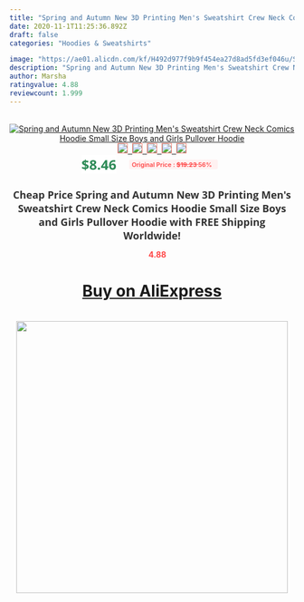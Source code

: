 ```yaml
---
title: "Spring and Autumn New 3D Printing Men's Sweatshirt Crew Neck Comics Hoodie Small Size Boys and Girls Pullover Hoodie"
date: 2020-11-1T11:25:36.892Z
draft: false
categories: "Hoodies & Sweatshirts"

image: "https://ae01.alicdn.com/kf/H492d977f9b9f454ea27d8ad5fd3ef046u/Spring-and-Autumn-New-3D-Printing-Men-s-Sweatshirt-Crew-Neck-Comics-Hoodie-Small-Size-Boys.jpg"
description: "Spring and Autumn New 3D Printing Men's Sweatshirt Crew Neck Comics Hoodie Small Size Boys and Girls Pullover Hoodie"
author: Marsha
ratingvalue: 4.88
reviewcount: 1.999
---
```

<br>
<div style="text-align: center;">
<a href="https://s.click.aliexpress.com/e/_9gXmT7" target="_blank" rel="nofollow noopener noreferrer"><img alt="Spring and Autumn New 3D Printing Men's Sweatshirt Crew Neck Comics Hoodie Small Size Boys and Girls Pullover Hoodie" class="magnifier-image" src="https://ae01.alicdn.com/kf/H492d977f9b9f454ea27d8ad5fd3ef046u/Spring-and-Autumn-New-3D-Printing-Men-s-Sweatshirt-Crew-Neck-Comics-Hoodie-Small-Size-Boys.jpg_640x640.jpg">
<br>
<img style="border:1px solid salmon" src="https://ae01.alicdn.com/kf/H492d977f9b9f454ea27d8ad5fd3ef046u/Spring-and-Autumn-New-3D-Printing-Men-s-Sweatshirt-Crew-Neck-Comics-Hoodie-Small-Size-Boys.jpg_120x120.jpg">&nbsp;&nbsp;<img style="border:1px solid salmon" src="https://ae01.alicdn.com/kf/H159c4611830d4bb18ac52da577c550c5w/Spring-and-Autumn-New-3D-Printing-Men-s-Sweatshirt-Crew-Neck-Comics-Hoodie-Small-Size-Boys.jpg_120x120.jpg">&nbsp;&nbsp;<img style="border:1px solid salmon" src="https://ae01.alicdn.com/kf/H41ba36824d4c44cdaf8e37efb98e5a78Q/Spring-and-Autumn-New-3D-Printing-Men-s-Sweatshirt-Crew-Neck-Comics-Hoodie-Small-Size-Boys.jpg_120x120.jpg">&nbsp;&nbsp;<img style="border:1px solid salmon" src="https://ae01.alicdn.com/kf/H0fe9e91d1ef14b879b0e3d5652e07992C/Spring-and-Autumn-New-3D-Printing-Men-s-Sweatshirt-Crew-Neck-Comics-Hoodie-Small-Size-Boys.jpg_120x120.jpg">&nbsp;&nbsp;<img style="border:1px solid salmon" src="https://ae01.alicdn.com/kf/Hcebb72440e704ba28e303e420afcc269s/Spring-and-Autumn-New-3D-Printing-Men-s-Sweatshirt-Crew-Neck-Comics-Hoodie-Small-Size-Boys.jpg_120x120.jpg"></a></div><br0>
<div style="text-align: center;"><span style="background-color: white; border: 0px; box-sizing: border-box; color: seagreen; display: inline-block; font-family: &quot;open sans&quot; , &quot;arial&quot; , &quot;helvetica&quot; , sans-serif , &quot;heiti&quot;; font-size: 24px; font-stretch: inherit; font-weight: 700; line-height: inherit; margin: 0px 10px 0px 0px; padding: 0px; vertical-align: middle;">$8.46 </span>
<span style="background: rgb(255 , 241 , 241); border-radius: 3px; border: 0px; box-sizing: border-box; color: #ff4747; display: inline-block; font-family: inherit; font-size: 12px; font-stretch: inherit; font-style: inherit; font-variant: inherit; font-weight: 600; line-height: inherit; margin: 0px; padding: 2px 5px; transform: scale(0.9); vertical-align: middle;">Original Price : <b style="text-decoration: line-through;">$19.23 </b> 56%&nbsp;&nbsp;</span></div>
<h1 style="color: #333333; display: inline-block; font-family: &quot;open sans&quot; , &quot;arial&quot; , &quot;helvetica&quot; , sans-serif , &quot;heiti&quot;; font-size: 18px; font-stretch: inherit; font-weight: 700; text-align: center;">Cheap Price Spring and Autumn New 3D Printing Men's Sweatshirt Crew Neck Comics Hoodie Small Size Boys and Girls Pullover Hoodie with FREE Shipping Worldwide!</h1>
<div style="color: #ff4747; text-align: center;">
<img src="https://4.bp.blogspot.com/-M0ZcTcb-5uY/XleCXlxnR4I/AAAAAAAAAEc/OrjgMkXV1oMQFaCRZj5HQwOCBcu3w1FegCPcBGAYYCw/s1600/star.png" style="height: 15px;">&nbsp;<b>4.88</b></div>
<div class="button_cont" align="center"><a class="buynow_a" href="https://s.click.aliexpress.com/e/_9gXmT7" target="_blank" rel="nofollow noopener noreferrer"><H1>Buy on AliExpress</H1></a></div><br>
<div class="separator" style="clear: both; text-align: center;">
<img src="https://lh3.googleusercontent.com/-pTy5HemUv9M/XlePHvY0dAI/AAAAAAAAAE4/0nX5iRUoIWY8eMW9Dpxeirr157OZliDIgCLcBGAsYHQ/s1600/badge.gif" width="480">
</div>

